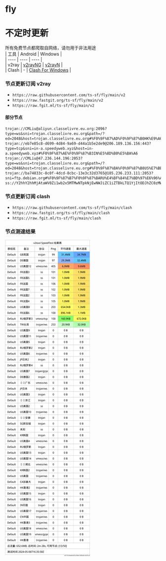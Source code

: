 # fly
# 不定时更新
所有免费节点都爬取自网络，请勿用于非法用途  
|  工具  | Android  | Windows  |  
|  ----  | ----   | ----  |  
| v2ray  | [v2rayNG](https://github.com/2dust/v2rayNG/releases) | [v2rayN](https://github.com/2dust/v2rayN/releases) |  
| Clash  | - | [Clash For Windows](https://github.com/2dust/clashN/releases) | 
  
### 节点更新订阅  v2ray
- `https://raw.githubusercontent.com/ts-sf/fly/main/v2`  
- `https://raw.fastgit.org/ts-sf/fly/main/v2`  
- `https://raw.fgit.ml/ts-sf/fly/main/v2`  
#### 部分节点  
``` 
trojan://CMLiu@aliyun.classelivre.eu.org:2096?type=ws&sni=trojan.classelivre.eu.org&path=/?ed=2048&host=trojan.classelivre.eu.org#%F0%9F%87%AD%F0%9F%87%B0HK%E9%A6%99%E6%B8%AF
trojan://eb7e85c8-d699-4d84-9a69-d44a1b5e2de9@206.189.136.156:443?type=tcp&sni=in-a.speedyweb.xyz&host=in-a.speedyweb.xyz#%F0%9F%87%AE%F0%9F%87%B3IN%E5%8D%B0%E5%BA%A6
trojan://CMLiu@47.236.144.196:2053?type=ws&sni=trojan.classelivre.eu.org&path=/?ed=2048&host=trojan.classelivre.eu.org#%F0%9F%87%BA%F0%9F%87%B8US%E7%BE%8E%E5%9B%BD
trojan://ba74833c-8c0f-4dcd-8cbc-13e3c32d3765@185.236.233.111:2053?sni=ftp.debian.org#%F0%9F%87%B7%F0%9F%87%BARU%E4%BF%84%E7%BD%97%E6%96%AF
ss://Y2hhY2hhMjAtaWV0Zi1wb2x5MTMwNTpkNjEwNWJiZC1iZTBkLTQ1YjItODJhZC0zMWZkMTA3MWMxZDI=@service.ouluyun9803.com:20003#%F0%9F%87%BA%F0%9F%87%B8US%E7%BE%8E%E5%9B%BD2
```
### 节点更新订阅  clash
- `https://raw.githubusercontent.com/ts-sf/fly/main/clash`  
- `https://raw.fastgit.org/ts-sf/fly/main/clash`  
- `https://raw.fgit.ml/ts-sf/fly/main/clash`  

### 节点测速结果
![image](traffic.png)
